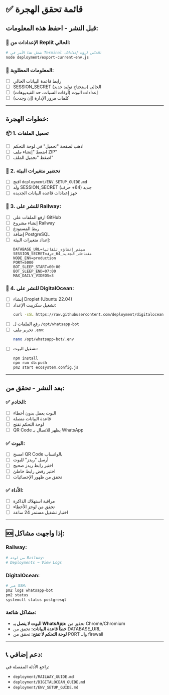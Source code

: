 # ✅ قائمة تحقق الهجرة

## قبل النشر - احفظ هذه المعلومات:

### 🔐 الإعدادات من Replit الحالي:
```bash
# شغل هذا الأمر في Terminal الحالي لرؤية إعداداتك:
node deployment/export-current-env.js
```

### 📝 المعلومات المطلوبة:
- [ ] رابط قاعدة البيانات الحالي
- [ ] SESSION_SECRET الحالي (ستحتاج توليد جديد)
- [ ] إعدادات البوت (أوقات السبات، حد الفيديوهات)
- [ ] كلمات مرور الإدارة (إن وجدت)

---

## خطوات الهجرة:

### 📦 1. تحميل الملفات
- [ ] اذهب لصفحة "تحميل" في لوحة التحكم
- [ ] اضغط "إنشاء ملف ZIP"
- [ ] اضغط "تحميل الملف"

### 🔑 2. تحضير متغيرات البيئة
- [ ] افتح `deployment/ENV_SETUP_GUIDE.md`
- [ ] ولد SESSION_SECRET جديد (64+ حرف)
- [ ] جهز إعدادات قاعدة البيانات الجديدة

### 🚂 3. للنشر على Railway:
- [ ] ارفع الملفات على GitHub
- [ ] إنشاء مشروع Railway
- [ ] ربط المستودع
- [ ] إضافة PostgreSQL
- [ ] إعداد متغيرات البيئة:
  ```
  DATABASE_URL=سيتم_إنشاؤه_تلقائياً
  SESSION_SECRET=مفتاحك_الجديد_64_حرف
  NODE_ENV=production
  PORT=5000
  BOT_SLEEP_START=00:00
  BOT_SLEEP_END=07:00
  MAX_DAILY_VIDEOS=3
  ```

### 🌊 4. للنشر على DigitalOcean:
- [ ] إنشاء Droplet (Ubuntu 22.04)
- [ ] تشغيل سكريبت الإعداد:
  ```bash
  curl -sSL https://raw.githubusercontent.com/deployment/digitalocean-setup.sh | bash
  ```
- [ ] رفع الملفات ل `/opt/whatsapp-bot`
- [ ] تحرير ملف `.env`:
  ```bash
  nano /opt/whatsapp-bot/.env
  ```
- [ ] تشغيل البوت:
  ```bash
  npm install
  npm run db:push  
  pm2 start ecosystem.config.js
  ```

---

## بعد النشر - تحقق من:

### ✅ الخادم:
- [ ] البوت يعمل بدون أخطاء
- [ ] قاعدة البيانات متصلة
- [ ] لوحة التحكم تفتح
- [ ] QR Code يظهر للاتصال بـ WhatsApp

### ✅ البوت:
- [ ] امسح QR Code بالواتساب
- [ ] أرسل "ريدز" للبوت
- [ ] اختبر رابط ريدز صحيح
- [ ] اختبر رفض رابط خاطئ
- [ ] تحقق من ظهور الإحصائيات

### ✅ الأداء:
- [ ] مراقبة استهلاك الذاكرة
- [ ] تحقق من لوجز الأخطاء
- [ ] اختبار تشغيل مستمر 24 ساعة

---

## 🆘 إذا واجهت مشاكل:

### Railway:
```bash
# من لوحة Railway:
# Deployments → View Logs
```

### DigitalOcean:
```bash
# عبر SSH:
pm2 logs whatsapp-bot
pm2 status
systemctl status postgresql
```

### مشاكل شائعة:
- **البوت لا يتصل بـ WhatsApp:** تحقق من Chrome/Chromium
- **خطأ قاعدة البيانات:** تحقق من DATABASE_URL
- **لوحة التحكم لا تفتح:** تحقق من PORT والـ firewall

---

## 📞 دعم إضافي:
راجع الأدلة المفصلة في:
- `deployment/RAILWAY_GUIDE.md`
- `deployment/DIGITALOCEAN_GUIDE.md`
- `deployment/ENV_SETUP_GUIDE.md`